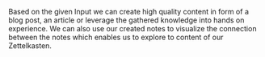 Based on the given Input we can create high quality content in form of a blog post, an article or leverage the gathered knowledge into hands on experience. We can also use  our created notes to visualize the connection between the notes which enables us to explore to content of our Zettelkasten.


